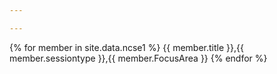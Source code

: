 ```yaml
---

---
```

{% for member in site.data.ncse1 %}
      {{ member.title }},{{ member.sessiontype }},{{ member.FocusArea }}
{% endfor %}